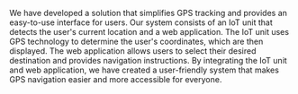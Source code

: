 We have developed a solution that simplifies GPS tracking and provides an easy-to-use interface for users. Our system consists of an IoT unit that detects the user's current location and a web application. The IoT unit uses GPS technology to determine the user's coordinates, which are then displayed. The web application allows users to select their desired destination and provides navigation instructions. By integrating the IoT unit and web application, we have created a user-friendly system that makes GPS navigation easier and more accessible for everyone.
